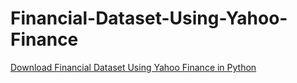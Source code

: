 # Financial-Dataset-Using-Yahoo-Finance
 [Download Financial Dataset Using Yahoo Finance in Python](https://www.analyticsvidhya.com/blog/2021/06/download-financial-dataset-using-yahoo-finance-in-python-a-complete-guide/)
